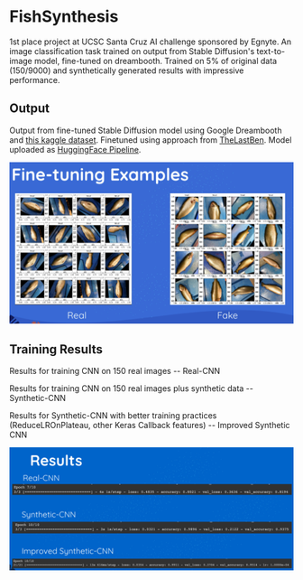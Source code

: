 # FishSynthesis
1st place project at UCSC Santa Cruz AI challenge sponsored by Egnyte. An image classification task trained on output from Stable Diffusion's text-to-image model, fine-tuned on dreambooth. Trained on 5% of original data (150/9000) and synthetically generated results with impressive performance.

## Output
Output from fine-tuned Stable Diffusion model using Google Dreambooth and [this kaggle dataset](https://www.kaggle.com/datasets/crowww/a-large-scale-fish-dataset). Finetuned using approach from [TheLastBen](https://github.com/TheLastBen/fast-stable-diffusion). Model uploaded as [HuggingFace Pipeline](https://huggingface.co/arnavkartikeya/fakedmarinedata). 

![Real vs Fake Images](real-fake-compare.jpeg)

## Training Results
Results for training CNN on 150 real images -- Real-CNN

Results for training CNN on 150 real images plus synthetic data -- Synthetic-CNN

Results for Synthetic-CNN with better training practices (ReduceLROnPlateau, other Keras Callback features) -- Improved Synthetic CNN

![Results](results.png)
